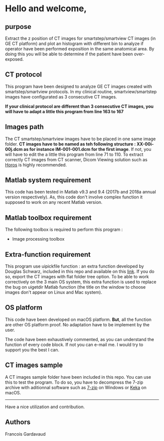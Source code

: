 # Hello and welcome,

## purpose
Extract the z position of CT images for smartstep/smartview CT images (in GE CT platform) and plot an histogram with different bin to analyze if operator have been performed exposition in the same anatomical area.
By doing this you will be able to determine if the patient have been over-exposed.

## CT protocol

This program have been designed to analyze GE CT images created with smartstep/smartview protocols. In my clinical routine, smartview/smartstep images have configurated as 3 consecutive CT images.

**If your clinical protocol are different than 3 consecutive CT images, you will have to adapt a little this program from line 163 to 167**

## Images path
The CT smartstep/smartview images have to be placed in one same image folder.
**CT images have to be named as teh following structure : XX-00i-00j.dcm as for instance IM-001-001.dcm for the first image**.
If not, you will have to edit the a little this program from line 71 to 110.
To extract correctly CT images from CT scanner, Dicom Viewing solution such as [Horos](https://horosproject.org) is highly recommended. 

## Matlab system requirement
This code has been tested in Matlab v9.3  and 9.4 (2017b and 2018a annual version respectively). 
As, this code don't involve complex function it supposed to work on any recent Matlab version.

## Matlab toolbox requirement

The following toolbox is required to perform this program :

- Image processing toolbox

## Extra-function requirement

This program use uipickfile function : an extra function developed by Douglas Schwarz, included in this repo and available on this [link](https://fr.mathworks.com/matlabcentral/fileexchange/10867-uipickfiles-uigetfile-on-steroids). If you do so, export the CT images with flat folder tree option.
To be able to work correctively on the 3 main OS system, this extra function is used to replace the bug on uigetdir Matlab function (the title on the window to choose images don't appear on Linux and Mac system).

## OS platform

This code have been developed on macOS platform.
**But**, all the function are other OS platform proof. No adaptation have to be implement by the user.


The code have been exhaustively commented, as you can understand the function of every code block. If not you can e-mail me. I would try to support you the best I can.

## CT images sample

A CT images sample folder have been included in this repo. You can use this to test the program. To do so, you have to decompress the 7-zip archive with aditionnal software such as [7-zip](https://www.7-zip.org) on Windows or [Keka](https://www.keka.io/en/) on macOS.

-----

Have a nice utilization and contribution.

## Authors

Francois Gardavaud
